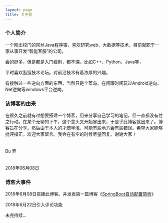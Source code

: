 ```yaml
---
layout: page
title: 关于我 
---
```


### 个人简介

一个刚出校门的屌丝Java程序猿，喜欢研究web、大数据等技术，目前就职于一家从事开发“智能客服”的公司。

会的挺多，但是都是入门级别，都不深。比如C++、Python、Java等，

平时喜欢逛逛技术论坛。对前沿技术有着浓厚的兴趣。

有接触过一些逆向方面的东西，当然只是个菜鸟。在闲暇时间玩过Android逆向、Net逆向等windows平台逆向。

### 该博客的由来

在很久之前就有过想要搭建一个博客，用来分享自己学习的笔记，但一直都没有付之行动。在某个无聊的下午，这个念头又开始冒出来，于是乎此博客就出来了。博客旨在分享。然后由于本人的才疏学浅，可能有些地方会有些错误。希望大家能够批评指正。欢迎大家留言。我会在有空的时候尽量回复。谢谢大家！

　　　　　　　　　　　　　　　　　　　　　　　　　　　　　　　　　　　　　　　　　　　　　　　　　　　　　　　　　　　　Bu  弃

　　　　　　　　　　　　　　　　　　　　　　　　　　　　　　　　　　　　　　　　　　　　　　　　　　　　　　　　　2018年06月08日                                                   												

### 博客大事件   

2018年6月08日搭建此博客。并发表第一篇博客《[SpringBoot自动配置简析](https://zyzling.github.io/2018/06/01.SpringBoot%E8%87%AA%E5%8A%A8%E9%85%8D%E7%BD%AE%E7%AE%80%E8%A6%81%E5%88%86%E6%9E%90/)》

2018年6月22日引入评论功能

​未完待续...